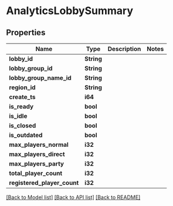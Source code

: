 # AnalyticsLobbySummary

## Properties

Name | Type | Description | Notes
------------ | ------------- | ------------- | -------------
**lobby_id** | **String** |  | 
**lobby_group_id** | **String** |  | 
**lobby_group_name_id** | **String** |  | 
**region_id** | **String** |  | 
**create_ts** | **i64** |  | 
**is_ready** | **bool** |  | 
**is_idle** | **bool** |  | 
**is_closed** | **bool** |  | 
**is_outdated** | **bool** |  | 
**max_players_normal** | **i32** |  | 
**max_players_direct** | **i32** |  | 
**max_players_party** | **i32** |  | 
**total_player_count** | **i32** |  | 
**registered_player_count** | **i32** |  | 

[[Back to Model list]](../README.md#documentation-for-models) [[Back to API list]](../README.md#documentation-for-api-endpoints) [[Back to README]](../README.md)


